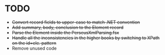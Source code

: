 # TODO

* ~~Convert record fields to upper-case to match .NET convention~~
* ~~Add summary, body, conclusion to the Element record~~
* ~~Parse the Element inside the PerseusXmlParsing.fsx~~
* ~~Handle all the inconsistencies in the higher books by switching to XPath on the id=ele. pattern~~
* Remove unused code